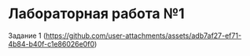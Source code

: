# Лабораторная работа №1
Задание 1
(https://github.com/user-attachments/assets/adb7af27-ef71-4b84-b40f-c1e86026e0f0)
